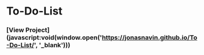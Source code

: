 # To-Do-List

### [View Project](javascript:void(window.open('https://jonasnavin.github.io/To-Do-List/', '_blank')))



